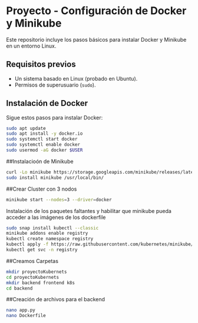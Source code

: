 # Proyecto - Configuración de Docker y Minikube

Este repositorio incluye los pasos básicos para instalar Docker y Minikube en un entorno Linux.

## Requisitos previos

- Un sistema basado en Linux (probado en Ubuntu).
- Permisos de superusuario (`sudo`).

## Instalación de Docker

Sigue estos pasos para instalar Docker:

```bash
sudo apt update
sudo apt install -y docker.io
sudo systemctl start docker
sudo systemctl enable docker
sudo usermod -aG docker $USER
```

##Instalacioón de Minikube
```bash
curl -Lo minikube https://storage.googleapis.com/minikube/releases/latest/minikube-linux-amd64
sudo install minikube /usr/local/bin/
```

##Crear Cluster con 3 nodos
```bash
minikube start --nodes=3 --driver=docker
```
Instalación de los paquetes faltantes y habilitar que minikube pueda acceder a las imágenes de los dockerfile
```bash
sudo snap install kubectl --classic
minikube addons enable registry
kubectl create namespace registry
kubectl apply -f https://raw.githubusercontent.com/kubernetes/minikube/master/deploy/addons/registry/registry-deployment.yaml
kubectl get svc -n registry
```
##Creamos Carpetas
```bash
mkdir proyectoKubernets
cd proyectoKubernets
mkdir backend frontend k8s
cd backend
```
##Creación de archivos para el backend
```bash
nano app.py
nano Dockerfile
```
